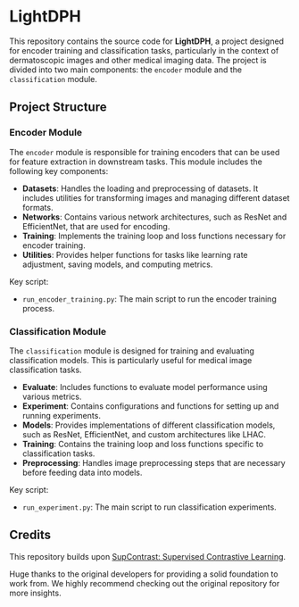 # LightDPH

This repository contains the source code for **LightDPH**, a project designed for encoder training and classification tasks, particularly in the context of dermatoscopic images and other medical imaging data. The project is divided into two main components: the `encoder` module and the `classification` module.

## Project Structure

### Encoder Module
The `encoder` module is responsible for training encoders that can be used for feature extraction in downstream tasks. This module includes the following key components:

- **Datasets**: Handles the loading and preprocessing of datasets. It includes utilities for transforming images and managing different dataset formats.
- **Networks**: Contains various network architectures, such as ResNet and EfficientNet, that are used for encoding.
- **Training**: Implements the training loop and loss functions necessary for encoder training.
- **Utilities**: Provides helper functions for tasks like learning rate adjustment, saving models, and computing metrics.

Key script:
- `run_encoder_training.py`: The main script to run the encoder training process.

### Classification Module
The `classification` module is designed for training and evaluating classification models. This is particularly useful for medical image classification tasks.

- **Evaluate**: Includes functions to evaluate model performance using various metrics.
- **Experiment**: Contains configurations and functions for setting up and running experiments.
- **Models**: Provides implementations of different classification models, such as ResNet, EfficientNet, and custom architectures like LHAC.
- **Training**: Contains the training loop and loss functions specific to classification tasks.
- **Preprocessing**: Handles image preprocessing steps that are necessary before feeding data into models.

Key script:
- `run_experiment.py`: The main script to run classification experiments.


## Credits

This repository builds upon [SupContrast: Supervised Contrastive Learning](https://github.com/HobbitLong/SupContrast).

Huge thanks to the original developers for providing a solid foundation to work from. We highly recommend checking out the original repository for more insights.
